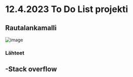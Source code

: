 # 12.4.2023 To Do List projekti  

## Rautalankamalli
![image](https://github.com/PeetuVainio/reactApp/assets/113332683/66304eab-b787-4098-8d02-f8fc31fe5999)  

### Lähteet
-Stack overflow
-
